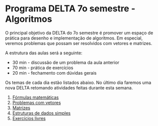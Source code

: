 # Programa DELTA 7o semestre - Algoritmos

O principal objetivo da DELTA do 7o semestre é promover um espaço de prática para desenho e implementação de algoritmos. Em especial, veremos problemas que possam ser resolvidos com vetores e matrizes. 

A estrutura das aulas será a seguinte:

* 30 min - discussão de um problema da aula anterior
* 70 min - prática de exercícios
* 20 min - fechamento com dúvidas gerais

Os temas de cada dia estão listados abaixo. No último dia faremos uma nova DELTA retomando atividades feitas durante esta semana.

1. [Fórmulas matemáticas](01-formulas-matematicas)
2. [Problemas com vetores](02-problemas-com-vetores)
3. [Matrizes](03-matrizes)
4. [Estruturas de dados simples](04-diversos)
5. [Exercícios livres](05-diversos)